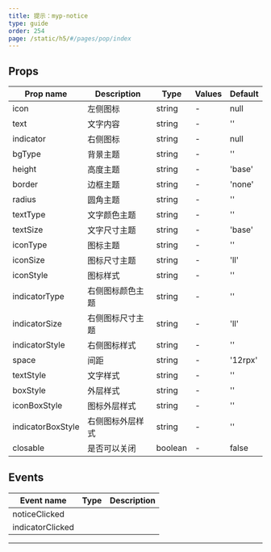 ```yaml
---
title: 提示：myp-notice
type: guide
order: 254
page: /static/h5/#/pages/pop/index
---
```


## Props

| Prop name         | Description      | Type    | Values | Default |
| ----------------- | ---------------- | ------- | ------ | ------- |
| icon              | 左侧图标         | string  | -      | null    |
| text              | 文字内容         | string  | -      | ''      |
| indicator         | 右侧图标         | string  | -      | null    |
| bgType            | 背景主题         | string  | -      | ''      |
| height            | 高度主题         | string  | -      | 'base'  |
| border            | 边框主题         | string  | -      | 'none'  |
| radius            | 圆角主题         | string  | -      | ''      |
| textType          | 文字颜色主题     | string  | -      | ''      |
| textSize          | 文字尺寸主题     | string  | -      | 'base'  |
| iconType          | 图标主题         | string  | -      | ''      |
| iconSize          | 图标尺寸主题     | string  | -      | 'll'    |
| iconStyle         | 图标样式         | string  | -      | ''      |
| indicatorType     | 右侧图标颜色主题 | string  | -      | ''      |
| indicatorSize     | 右侧图标尺寸主题 | string  | -      | 'll'    |
| indicatorStyle    | 右侧图标样式     | string  | -      | ''      |
| space             | 间距             | string  | -      | '12rpx' |
| textStyle         | 文字样式         | string  | -      | ''      |
| boxStyle          | 外层样式         | string  | -      | ''      |
| iconBoxStyle      | 图标外层样式     | string  | -      | ''      |
| indicatorBoxStyle | 右侧图标外层样式 | string  | -      | ''      |
| closable          | 是否可以关闭     | boolean | -      | false   |

## Events

| Event name       | Type | Description |
| ---------------- | ---- | ----------- |
| noticeClicked    |      |
| indicatorClicked |      |

---
